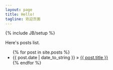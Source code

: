 ```yaml
---
layout: page
title: Hello!
tagline: 欢迎页面
---
```

{% include JB/setup %}

Here's posts list.

<ul class="posts">
  {% for post in site.posts %}
    <li><span>{{ post.date | date_to_string }}</span> &raquo; <a href="{{ BASE_PATH }}{{ post.url }}">{{ post.title }}</a></li>
  {% endfor %}
</ul>


